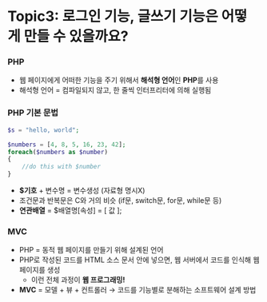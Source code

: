# Topic3: 로그인 기능, 글쓰기 기능은 어떻게 만들 수 있을까요?

### **PHP**

- 웹 페이지에게 어떠한 기능을 주기 위해서 **해석형 언어**인 **PHP**를 사용
- 해석형 언어 = 컴파일되지 않고, 한 줄씩 인터프리터에 의해 실행됨

### **PHP 기본 문법**

```php
$s = "hello, world";

$numbers = [4, 8, 5, 16, 23, 42];
foreach($numbers as $number)
{
	//do this with $number
}
```

- **$기호** + 변수명 = 변수생성 (자료형 명시X)
- 조건문과 반복문은 C와 거의 비슷 (if문, switch문, for문, while문 등)
- **연관배열** = $배열명[속성] = [ 값 ];

### **MVC**

- PHP = 동적 웹 페이지를 만들기 위해 설계된 언어
- PHP로 작성된 코드를 HTML 소스 문서 안에 넣으면, 웹 서버에서 코드를 인식해 웹 페이지를 생성
  - 이런 전체 과정이 **웹 프로그래밍!**
- **MVC** = 모델 + 뷰 + 컨트롤러 → 코드를 기능별로 분해하는 소프트웨어 설계 방법
